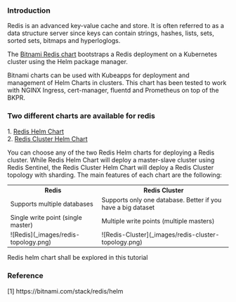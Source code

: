 
### Introduction

<p>Redis is an advanced key-value cache and store. It is often referred to as a data structure server since keys can contain strings, hashes, lists, sets, sorted sets, bitmaps and hyperloglogs.</p>
<p>The <a href="https://bitnami.com/stack/redis/helm">Bitnami Redis chart</a> bootstraps a Redis deployment on a Kubernetes cluster using the Helm package manager.</p>
<p>Bitnami charts can be used with Kubeapps for deployment and management of Helm Charts in clusters. This chart has been tested to work with NGINX Ingress, cert-manager, fluentd and Prometheus on top of the BKPR.</p>

<h3>Two different charts are available for redis</h3>
<p>
1. <a href="https://github.com/bitnami/charts/tree/master/bitnami/redis">Redis Helm Chart</a><br>
2. <a href="https://github.com/bitnami/charts/tree/master/bitnami/redis-cluster">Redis Cluster Helm Chart</a>
</p>
<p>You can choose any of the two Redis Helm charts for deploying a Redis cluster. While Redis Helm Chart will deploy a master-slave cluster using Redis Sentinel, the Redis Cluster Helm Chart will deploy a Redis Cluster topology with sharding. The main features of each chart are the following:</ps>

<table>
  <tr>
    <th>Redis</th>
    <th>Redis Cluster</th>
  </tr>
  <tr>
    <td>Supports multiple databases</td>
    <td>Supports only one database. Better if you have a big dataset</td>
  </tr>
  <tr>
    <td>Single write point (single master)</td>
    <td>Multiple write points (multiple masters)</td>
  </tr>
  <tr>
    <td> ![Redis](_images/redis-topology.png) </td>
    <td> ![Redis-Cluster](_images/redis-cluster-topology.png) </td>
  </tr>
</table>

<p>Redis helm chart shall be explored in this tutorial</p>

<h3>Reference</h3>
[1] https://bitnami.com/stack/redis/helm
